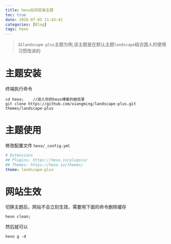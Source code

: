 ```yaml
---
title: hexo如何安装主题
toc: true
date: 2016-07-05 11:43:41
categories: [Blog]
tags: hexo
---
```


>以`landscape-plus`主题为例,该主题是在默认主题`landscape`结合国人的使用习惯改进的

# 主题安装

终端执行命令
``` shell
cd hexo;    //进入你的hexo博客的根目录
git clone https://github.com/xiangming/landscape-plus.git themes/landscape-plus
```

<!--more-->

# 主题使用

修改配置文件 `hexo/_config.yml`

``` yml
# Extensions
## Plugins: https://hexo.io/plugins/
## Themes: https://hexo.io/themes/
theme: landscape-plus
```


# 网站生效

切换主题后，网站不会立刻生效，需要用下面的命令删除缓存

``` shell
hexo clean;
```

然后就可以

```
hexo g -d
```

